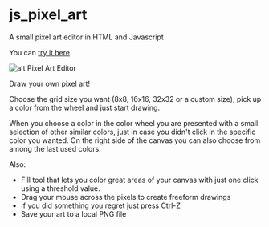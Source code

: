 # js_pixel_art
A small pixel art editor in HTML and Javascript

You can [try it here](https://hcort.github.io/js_pixel_art/pixel.html)

![alt Pixel Art Editor](https://i.imgur.com/29AN6qD.png)

Draw your own pixel art!

Choose the grid size you want (8x8, 16x16, 32x32 or a custom size), pick up a color from the wheel and just start drawing.

When you choose a color in the color wheel you are presented with a small selection of other similar colors, just in case you didn't click in the specific color you wanted.
On the right side of the canvas you can also choose from among the last used colors.

Also:
* Fill tool that lets you color great areas of your canvas with just one click using a threshold value.
* Drag your mouse across the pixels to create freeform drawings
* If you did something you regret just press Ctrl-Z
* Save your art to a local PNG file
